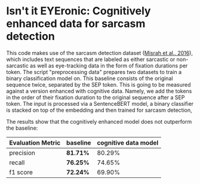 # Isn't it EYEronic: Cognitively enhanced data for sarcasm detection

This code makes use of the sarcasm detection dataset ([Misrah et al., 2016](https://aclanthology.org/P16-1104.pdf)), which includes text sequences that are labeled as either sarcastic or non-sarcastic as well as eye-tracking data in the form of fixation durations per token. The script "preprocessing data" prepares two datasets to train a binary classification model on. This baseline consists of the original sequence twice, separated by the SEP token. This is going to be measured against a version enhanced with cognitive data. Namely, we add the tokens in the order of their fixation duration to the original sequence after a SEP token. The input is processed via a SentenceBERT model, a binary classifier is stacked on top of the embedding and then trained for sarcasm detection,

The results show that the cognitively enhanced model does not outperform the baseline:

| Evaluation Metric      |baseline      |cognitive data model|
|------------------------|--------------|--------------------|
| precision              | **81.71%**   | 80.29%             |
| recall                 | **76.25%**   | 74.65%             |
| f1 score               | **72.24%**   | 69.90%             |
